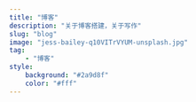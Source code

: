 ```yaml
---
title: "博客"
description: "关于博客搭建，关于写作"
slug: "blog"
image: "jess-bailey-q10VITrVYUM-unsplash.jpg"
tag:
    - "博客"
style:
    background: "#2a9d8f"
    color: "#fff"
---
```

